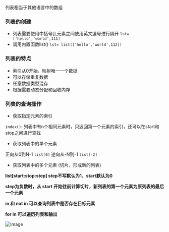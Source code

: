 列表相当于其他语言中的数组

### 列表的创建
* 列表需要使用中括号[],元素之间使用英文逗号进行隔开 `lst= ['hello','world',111]`
* 调用内置函数list()  `lst= list(['hello','world',112])`

### 列表的特点
* 索引从0开始，映射唯一一个数据
* 可以存储重复数据
* 任意数据类型混存
* 根据需要动态分配和回收内存

### 列表的查询操作

* 获取指定元素的索引

`index()`: 列表中有n个相同元素时，只返回第一个元素的索引，还可以在start和stop之间进行查找

* 获取列表中的单个元素 

正向从0到N-1   `list[0]`
逆向从-N到-1    `list[-2]`

* 获取列表中的多个元素 (切片，形成新的列表)

**list[start:stop:step]  step不写默认为1，start默认为0**

**step为负数时，从 start 开始往前计算切片，新列表的第一个元素为原列表的最后一个元素**

**in 和 not in 可以查询列表中是否存在目标元素**

**for in 可以遍历列表和输出**

![image](https://user-images.githubusercontent.com/48311985/134761591-477abb2f-44a7-4c0f-8e03-f50f0cae045b.png)

